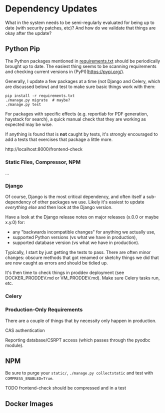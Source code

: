# Dependency Updates

What in the system needs to be semi-regularly evaluated for being up to date (with security patches, etc)?
And how do we validate that things are okay after the update? 

## Python Pip

The Python packages mentioned in [requirements.txt](../requirements.txt) should be periodically brought up to date.
The easiest thing seems to be scanning requirements and checking current versions in (PyPI)(https://pypi.org/).

Generally, I update a few packages at a time (not Django and Celery, which are discussed below) and test to make sure
basic things work with them:
```shell
pip install -r requirements.txt
./manage.py migrate  # maybe?
./manage.py test
```

For packages with specific effects (e.g. reportlab for PDF generation, haystack for search), a quick manual check that
they are working as expected may be wise.

If anything is found that is **not** caught by tests, it's strongly encouraged to add a tests that exercises that
package a little more.

http://localhost:8000/frontend-check

### Static Files, Compressor, NPM

...

### Django

Of course, Django is the most critical dependency, and often itself a sub-dependency of other packages we use. Likely
it's easiest to update *everything else* and then look at the Django version.

Have a look at the Django release notes on major releases (x.0.0 or maybe x.y.0) for:
* any "backwards incompatible changes" for anything we actually use,
* supported Python versions (vs what we have in production),
* supported database version (vs what we have in production).

Typically, I start by just getting the tests to pass. There are often minor changes: obscure methods that got renamed or sketchy things we did that are now caught as errors and should be tidied up.

It's then time to check things in proddev deployment (see DOCKER_PRODDEV.md or VM_PRODDEV.md). Make sure Celery tasks run, etc.



### Celery



### Production-Only Requirements

There are a couple of things that by necessity only happen in production.

CAS authentication

Reporting database/CSRPT access (which passes through the pyodbc module).


## NPM


Be sure to purge your `static/`, `./manage.py collectstatic` and test with `COMPRESS_ENABLED=True`.

TODO frontend-check should be compressed and in a test

## Docker Images
